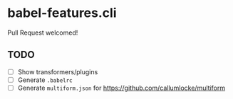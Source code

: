 # babel-features.cli

Pull Request welcomed!

## TODO

- [ ] Show transformers/plugins
- [ ] Generate `.babelrc`
- [ ] Generate `multiform.json` for https://github.com/callumlocke/multiform
